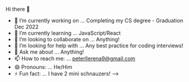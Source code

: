 Hi there 👋



- 🔭 I’m currently working on ... Completing my CS degree - Graduation Dec 2022
- 🌱 I’m currently learning ... JavaScript/React
- 👯 I’m looking to collaborate on ... Anything!
- 🤔 I’m looking for help with ...  Any best practice for coding interviews!
- 💬 Ask me about ... Anything!
- 📫 How to reach me: ... peterllerena9@gmail.com 
- 😄 Pronouns: ...  He/Him
- ⚡ Fun fact: ... I have 2 mini schnauzers!
--> 
